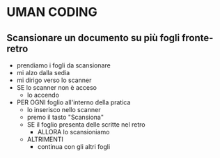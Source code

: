 
<!-- # UMAN CODING

## Implementare un layout assegnato come esercitazione pomeridiana

- Apro Slack

- SCORRO i canali finchè non trovo il canale "comunicazioni"
- SE è il canale comunicazioni
  - Clicco sul canale
  - leggere la traccia
  - metto una reazione alla notifica
  - scarica i vari allegati
- ALTRIMENTI
  - continua a scorrere
- apro vs-code
- creo una REPO su GitHub
- clono la REPO
- inserisco cartelle e File
- analizzo il layout su PenPot
- PUSHO!!
- creo la struttura di base in html
- unisco il css (e il resto)

- FINTANTO CHE lavoro al layout (per ciascuna sezione)
  - SE ho un problema
    - cerco la soluzione
    - provo la soluzione trovata
    - SE non riesco a risolvere apro un ticket
  - ALTRIMENTI
    - continuo con le altre sezioni -->

# UMAN CODING

<!-- 
Scansionare un documento su più fogli fronte-retro
La pratica perduta
Finalmente sono riuscito a ritrovare quella pratica che sembrava essere svanita nel nulla! Che poi, possibile che nel 2021 ci siano ancora così tanti fogli di carta in giro per l’ufficio?! Ora ci penso io: una bella scansione e l’archiviamo in formato digitale, così la prossima volta so già dove andare a cercarla! L’unica pecca è che lo scanner non ha il fronte-retro automatico e mi tocca farlo a mano. Va beh, poco male, almeno sono pochi fogli! -->

## Scansionare un documento su più fogli fronte-retro

- prendiamo i fogli da scansionare
      <!-- viene indettato all'interno del " prendiamo i fogli " o all'esterno?  -->
- mi alzo dalla sedia
- mi dirigo verso lo scanner
- SE lo scanner non è acceso
  - lo accendo
- PER OGNI foglio all'interno della pratica
  - lo inserisco nello scanner
  - premo il tasto "Scansiona" 
  - SE il foglio presenta delle scritte nel retro 
    - ALLORA lo scansioniamo 
  - ALTRIMENTI 
    - continua con gli altri fogli
        <!-- dopo // -->